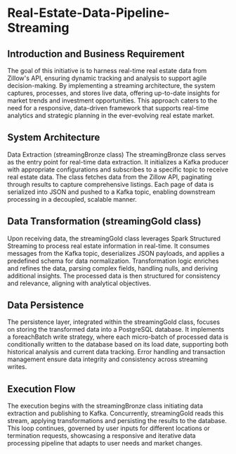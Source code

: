 # Real-Estate-Data-Pipeline-Streaming

## Introduction and Business Requirement
The goal of this initiative is to harness real-time real estate data from Zillow's API, ensuring dynamic tracking and analysis to support agile decision-making. By implementing a streaming architecture, the system captures, processes, and stores live data, offering up-to-date insights for market trends and investment opportunities. This approach caters to the need for a responsive, data-driven framework that supports real-time analytics and strategic planning in the ever-evolving real estate market.

## System Architecture
Data Extraction (streamingBronze class)
The streamingBronze class serves as the entry point for real-time data extraction. It initializes a Kafka producer with appropriate configurations and subscribes to a specific topic to receive real estate data. The class fetches data from the Zillow API, paginating through results to capture comprehensive listings. Each page of data is serialized into JSON and pushed to a Kafka topic, enabling downstream processing in a decoupled, scalable manner.

## Data Transformation (streamingGold class)
Upon receiving data, the streamingGold class leverages Spark Structured Streaming to process real estate information in real-time. It consumes messages from the Kafka topic, deserializes JSON payloads, and applies a predefined schema for data normalization. Transformation logic enriches and refines the data, parsing complex fields, handling nulls, and deriving additional insights. The processed data is then structured for consistency and relevance, aligning with analytical objectives.

## Data Persistence
The persistence layer, integrated within the streamingGold class, focuses on storing the transformed data into a PostgreSQL database. It implements a foreachBatch write strategy, where each micro-batch of processed data is conditionally written to the database based on its load date, supporting both historical analysis and current data tracking. Error handling and transaction management ensure data integrity and consistency across streaming writes.

## Execution Flow
The execution begins with the streamingBronze class initiating data extraction and publishing to Kafka. Concurrently, streamingGold reads this stream, applying transformations and persisting the results to the database. This loop continues, governed by user inputs for different locations or termination requests, showcasing a responsive and iterative data processing pipeline that adapts to user needs and market changes.
